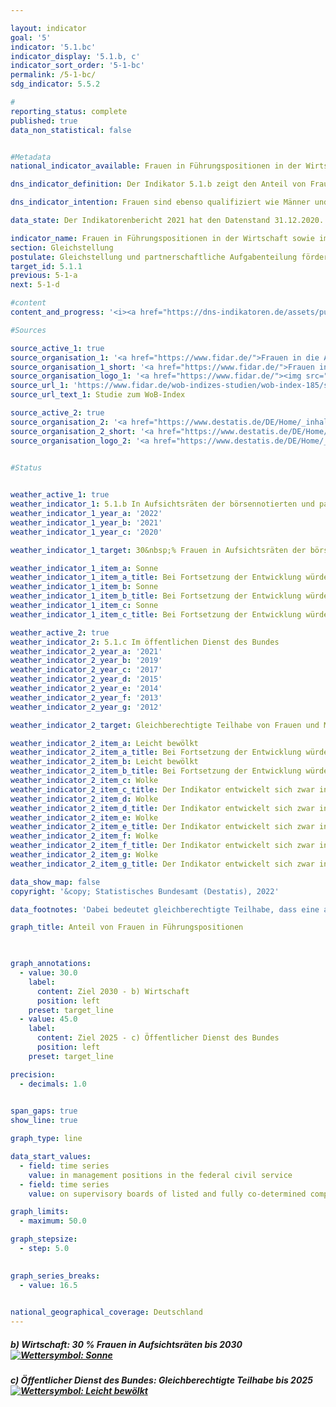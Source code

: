 ```yaml
---

layout: indicator    
goal: '5'    
indicator: '5.1.bc'    
indicator_display: '5.1.b, c'    
indicator_sort_order: '5-1-bc'    
permalink: /5-1-bc/    
sdg_indicator: 5.5.2    

#
reporting_status: complete    
published: true    
data_non_statistical: false    


#Metadata    
national_indicator_available: Frauen in Führungspositionen in der Wirtschaft sowie im öffentlichen Dienst des Bundes    

dns_indicator_definition: Der Indikator 5.1.b zeigt den Anteil von Frauen in Aufsichtsräten der börsennotierten und paritätisch mitbestimmten Unternehmen. Der Indikator 5.1.c zeigt den Anteil von Frauen an Führungspositionen im öffentlichen Dienst des Bundes.    

dns_indicator_intention: Frauen sind ebenso qualifiziert wie Männer und dennoch in den Führungspositionen der deutschen Wirtschaft, vor allem im Top-Management, unterrepräsentiert. Gleiches gilt auch für den Anteil an Führungspositionen im öffentlichen Dienst des Bundes. Daher soll der Anteil von Frauen in Aufsichtsräten der börsennotierten und paritätisch mitbestimmten Unternehmen bis zum Jahr 2030 auf 30&nbsp;% erhöht werden. Gemäß dem am 06.01.2021 im Kabinett beschlossenen Entwurf des Zweiten Führungspositionengesetzes soll die gleichberechtigte Teilhabe von Frauen und Männern in Leitungsfunktionen des öffentlichen Dienstes bis 2025 erreicht werden. Damit wird eine Vereinbarung des Koalitionsvertrages aus 2018 umgesetzt.    

data_state: Der Indikatorenbericht 2021 hat den Datenstand 31.12.2020. Die Daten auf der DNS-Online Plattform werden regelmäßig aktualisiert, sodass online aktuellere Daten verfügbar sein können als im Indikatorenbericht 2021 veröffentlicht.    

indicator_name: Frauen in Führungspositionen in der Wirtschaft sowie im öffentlichen Dienst des Bundes    
section: Gleichstellung    
postulate: Gleichstellung und partnerschaftliche Aufgabenteilung fördern    
target_id: 5.1.1    
previous: 5-1-a    
next: 5-1-d    

#content     
content_and_progress: '<i><a href="https://dns-indikatoren.de/assets/publications/reports/de/2021.pdf">Text aus dem Indikatorenbericht 2021 </a></i><br><b><i>Anteil von Frauen in Aufsichtsräten der börsennotierten und paritätisch mitbestimmten Unternehmen</i></b><br>Der Indikator erfasst den Anteil von Frauen in den Aufsichtsräten von Aktiengesellschaften und Kommanditgesellschaften auf Aktien mit mehr als 2 000 Beschäftigten sowie Europäischen Gesellschaften (SE) und börsennotierten Unternehmen, die paritätisch mitbestimmt sind. Als Datengrundlagen dienen die Veröffentlichungen von börsennotierten und paritätisch mitbestimmten Unternehmen, die vom Verein „Frauen in die Aufsichtsräte“ (FidAR) ausgewertet werden und in sog. WOB-Indexen veröffentlicht werden.<br>Der durchschnittliche Frauenanteil in den Aufsichtsräten dieser Unternehmen lag im Januar 2020 bei 35,2&nbsp;%. Im Januar 2015 waren es noch 21,3&nbsp;%. Der angestrebte Anteil von 30&nbsp;% wurde bereits im Jahr 2018 und damit bereits zwölf Jahre vor der in der Deutschen Nachhaltigkeitsstrategie gesetzten Frist erreicht. Da gemäß dem Gesetz für die gleichberechtigte Teilhabe von Frauen und Männern an Führungspositionen seit dem Jahr 2016 in allen neu gewählten Aufsichtsratspositionen der genannten Unternehmen mindestens 30&nbsp;% der Aufsichtsratssitze mit Frauen zu besetzen sind, war bei Gesetzeskonformität dieser Anstieg zu erwarten.<br>Ein Großteil der Unternehmen in Deutschland und die Mehrzahl der Führungspositionen in der Wirtschaft werden mit der zugrunde gelegten Definition des Indikators nicht betrachtet.  Der von der Definition vorgegebene Berichtskreis umfasst aktuell 105 Unternehmen. Die knapp 1 600 von FidAR bisher betrachteten Aufsichtsratsposten stellen bei insgesamt 882 000 Führungskräften gemäß Verdienststrukturerhebung im Jahr 2018 einen kleinen Ausschnitt der Führungspositionen in der Wirtschaft dar. Die Zahlen verdeutlichen, dass mit der Betrachtung der Aufsichtsgremien lediglich ein Teil der Führungspositionen in einem Unternehmen abgebildet wird.<br>Laut Internationaler Standardklassifikation der Berufe (ISCO) sind Führungskräfte alle Personen, die die Gesamtaktivitäten von Unternehmen, Regierungen und anderen Organisationen oder von internen Organisationseinheiten planen, steuern, koordinieren und bewerten sowie Richtlinien, Gesetze, Regeln und Vorschriften überprüfen und bewerten. Dies schließt die Tätigkeiten in Aufsichtsräten mit ein. Wird die ISCO-Klassifikation zugrunde gelegt, waren von den insgesamt 882 000 Führungspositionen in der Wirtschaft im Jahr 2018 22&nbsp;% mit Frauen besetzt. Dafür wurden alle Betriebe ab einem sozialversicherungspflichtig Beschäftigten ohne den Wirtschaftsabschnitt O „Öffentliche Verwaltung, Verteidigung; Sozialversicherung“ und teilweise den Wirtschaftsabschnitt P „Erziehung und Unterricht“ betrachtet. Im Vergleich zum Jahr 2014, dem Jahr der vorherigen Verdienststrukturerhebung, ist dies eine Steigerung um 1,2 Prozentpunkte.<br><b><i>Anteil von Frauen in Führungspositionen im öffentlichen Dienst des Bundes</i></b><br>Als Datengrundlage für den Indikator dienen die Ergebnisse der internen Gleichstellungsstatistik aller Dienststellen des Bundes nach Bundesgleichstellungsgesetz. Seit 2015 wird die Statistik alle zwei Jahre zum Stichtag 30. Juni durch das Statistische Bundesamt im Auftrag des Bundesministeriums für Familie, Senioren, Frauen und Jugend erstellt. Vorher wurde die Statistik jährlich erstellt.<br>Der Frauenanteil an Führungspositionen im öffentlichen Dienst des Bundes lag im Jahr 2019 nach vorläufigen Daten bei 37,6&nbsp;%. Im Jahr 2000 lag der Anteil bei 19,5&nbsp;%. Dies ist eine Steigerung des Anteils seit 2000 um 92,8&nbsp;%. Bei Fortsetzung der Entwicklung der letzten fünf jährlichen Veränderungen würde das angestrebte Ziel, von annähernd nummerischer Gleichheit bis zum Jahr 2025 in Führungspositionen im öffentlichen Dienst des Bundes, leicht verfehlt werden.<br>Der Fokus des Indikators richtet sich auf die Beschäftigten in Führungspositionen aller Dienststellen des Bundes. In die Betrachtung einbezogen werden alle vollzeit-, teilzeitbeschäftigten und aufgrund von Familien- oder Pflege'    

#Sources    

source_active_1: true
source_organisation_1: '<a href="https://www.fidar.de/">Frauen in die Aufsichtsräte e.V.</a>'
source_organisation_1_short: '<a href="https://www.fidar.de/">Frauen in die Aufsichtsräte e.V. (FidAR)</a>'
source_organisation_logo_1: '<a href="https://www.fidar.de/"><img src="https://g205sdgs.github.io/sdg-indicators/public/logos/fidar.png" alt="Frauen in die Aufsichtsräte e.V." title=" Klicken Sie hier um zur Homepage der Organisation Frauen in die Aufsichtsräte e.V. zu gelangen." style="height:60px; width:148px; border: transparent"/></a>'
source_url_1: 'https://www.fidar.de/wob-indizes-studien/wob-index-185/studie-zum-wob-index-185.html'
source_url_text_1: Studie zum WoB-Index

source_active_2: true
source_organisation_2: '<a href="https://www.destatis.de/DE/Home/_inhalt.html">Statistisches Bundesamt</a>'
source_organisation_2_short: '<a href="https://www.destatis.de/DE/Home/_inhalt.html">Statistisches Bundesamt (Destatis)</a>'
source_organisation_logo_2: '<a href="https://www.destatis.de/DE/Home/_inhalt.html"><img src="https://g205sdgs.github.io/sdg-indicators/public/logos/destatis.png" alt="Statistisches Bundesamt" title=" Klicken Sie hier um zur Homepage der Organisation Statistisches Bundesamt zu gelangen." style="height:60px; width:148px; border: transparent"/></a>'
    

#Status    


weather_active_1: true
weather_indicator_1: 5.1.b In Aufsichtsräten der börsennotierten und paritätisch mitbestimmten Unternehmen
weather_indicator_1_year_a: '2022'
weather_indicator_1_year_b: '2021'
weather_indicator_1_year_c: '2020'

weather_indicator_1_target: 30&nbsp;% Frauen in Aufsichtsräten der börsennotierten und paritätisch mitbestimmten Unternehmen bis 2030

weather_indicator_1_item_a: Sonne
weather_indicator_1_item_a_title: Bei Fortsetzung der Entwicklung würde der Zielwert erreicht oder um weniger als 5 % der Differenz zwischen Zielwert und aktuellem Wert verfehlt.
weather_indicator_1_item_b: Sonne
weather_indicator_1_item_b_title: Bei Fortsetzung der Entwicklung würde der Zielwert erreicht oder um weniger als 5 % der Differenz zwischen Zielwert und aktuellem Wert verfehlt.
weather_indicator_1_item_c: Sonne
weather_indicator_1_item_c_title: Bei Fortsetzung der Entwicklung würde der Zielwert erreicht oder um weniger als 5 % der Differenz zwischen Zielwert und aktuellem Wert verfehlt.

weather_active_2: true
weather_indicator_2: 5.1.c Im öffentlichen Dienst des Bundes
weather_indicator_2_year_a: '2021'
weather_indicator_2_year_b: '2019'
weather_indicator_2_year_c: '2017'
weather_indicator_2_year_d: '2015'
weather_indicator_2_year_e: '2014'
weather_indicator_2_year_f: '2013'
weather_indicator_2_year_g: '2012'

weather_indicator_2_target: Gleichberechtigte Teilhabe von Frauen und Männern in Leitungsfunktionen des öffentlichen Dienstes bis 2025

weather_indicator_2_item_a: Leicht bewölkt
weather_indicator_2_item_a_title: Bei Fortsetzung der Entwicklung würde das Ziel voraussichtlich um mindestens 5 %, aber maximal um 20 % der Differenz zwischen Zielwert und aktuellem Wert verfehlt.
weather_indicator_2_item_b: Leicht bewölkt
weather_indicator_2_item_b_title: Bei Fortsetzung der Entwicklung würde das Ziel voraussichtlich um mindestens 5 %, aber maximal um 20 % der Differenz zwischen Zielwert und aktuellem Wert verfehlt.
weather_indicator_2_item_c: Wolke
weather_indicator_2_item_c_title: Der Indikator entwickelt sich zwar in die gewünschte Richtung auf das Ziel zu, bei Fortsetzung der Entwicklung würde das Ziel im Zieljahr aber um mehr als 20 % der Differenz zwischen Zielwert und aktuellem Wert verfehlt.
weather_indicator_2_item_d: Wolke
weather_indicator_2_item_d_title: Der Indikator entwickelt sich zwar in die gewünschte Richtung auf das Ziel zu, bei Fortsetzung der Entwicklung würde das Ziel im Zieljahr aber um mehr als 20 % der Differenz zwischen Zielwert und aktuellem Wert verfehlt.
weather_indicator_2_item_e: Wolke
weather_indicator_2_item_e_title: Der Indikator entwickelt sich zwar in die gewünschte Richtung auf das Ziel zu, bei Fortsetzung der Entwicklung würde das Ziel im Zieljahr aber um mehr als 20 % der Differenz zwischen Zielwert und aktuellem Wert verfehlt.
weather_indicator_2_item_f: Wolke
weather_indicator_2_item_f_title: Der Indikator entwickelt sich zwar in die gewünschte Richtung auf das Ziel zu, bei Fortsetzung der Entwicklung würde das Ziel im Zieljahr aber um mehr als 20 % der Differenz zwischen Zielwert und aktuellem Wert verfehlt.
weather_indicator_2_item_g: Wolke
weather_indicator_2_item_g_title: Der Indikator entwickelt sich zwar in die gewünschte Richtung auf das Ziel zu, bei Fortsetzung der Entwicklung würde das Ziel im Zieljahr aber um mehr als 20 % der Differenz zwischen Zielwert und aktuellem Wert verfehlt.    

data_show_map: false    
copyright: '&copy; Statistisches Bundesamt (Destatis), 2022'    

data_footnotes: 'Dabei bedeutet gleichberechtigte Teilhabe, dass eine annähernde numerische Gleichheit angestrebt wird.<br>• Frauen in Aufsichtsräten: Stand Januar des jeweiligen Jahres.<br>• Frauen im öffentlichen Dienst des Bundes Stand 30.06. des jeweiligen Jahres.<br>• 2021 vorläufige Daten.'    

graph_title: Anteil von Frauen in Führungspositionen    

    

graph_annotations:
  - value: 30.0
    label:
      content: Ziel 2030 - b) Wirtschaft
      position: left
    preset: target_line
  - value: 45.0
    label:
      content: Ziel 2025 - c) Öffentlicher Dienst des Bundes
      position: left
    preset: target_line    

precision: 
  - decimals: 1.0
        

span_gaps: true    
show_line: true    

graph_type: line    

data_start_values: 
  - field: time series
    value: in management positions in the federal civil service
  - field: time series
    value: on supervisory boards of listed and fully co-determined companies    

graph_limits: 
  - maximum: 50.0    

graph_stepsize: 
  - step: 5.0
        

graph_series_breaks: 
  - value: 16.5
            

national_geographical_coverage: Deutschland    
---
```



<div>
  <div class="my-header">
    <h5>b) Wirtschaft: 30&nbsp;% Frauen in Aufsichtsräten bis 2030
      <a href="https://dnsUpgradeEnvironment.github.io/dns-indicators/status"><img src="https://g205sdgs.github.io/sdg-indicators/public/Wettersymbole/Sonne.png" title="Bei Fortsetzung der Entwicklung würde der Zielwert erreicht oder um weniger als 5 % der Differenz zwischen Zielwert und aktuellem Wert verfehlt." alt="Wettersymbol: Sonne"/>
      </a>
    </h5>
  </div>
  <div class="my-header-note">
  </div>
</div>
<div>
  <div class="my-header">
    <h5>c) Öffentlicher Dienst des Bundes: Gleichberechtigte Teilhabe bis 2025
      <a href="https://dnsUpgradeEnvironment.github.io/dns-indicators/status"><img src="https://g205sdgs.github.io/sdg-indicators/public/Wettersymbole/Leicht bewölkt.png" title="Bei Fortsetzung der Entwicklung würde das Ziel voraussichtlich um mindestens 5 %, aber maximal um 20 % der Differenz zwischen Zielwert und aktuellem Wert verfehlt." alt="Wettersymbol: Leicht bewölkt"/>
      </a>
    </h5>
  </div>
  <div class="my-header-note">
  </div>
</div>